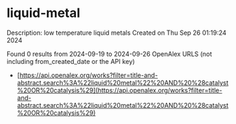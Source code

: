 # liquid-metal
Description: low temperature liquid metals
Created on Thu Sep 26 01:19:24 2024

Found 0 results from 2024-09-19 to 2024-09-26
OpenAlex URLS (not including from_created_date or the API key)
- [https://api.openalex.org/works?filter=title-and-abstract.search%3A%22liquid%20metal%22%20AND%20%28catalyst%20OR%20catalysis%29](https://api.openalex.org/works?filter=title-and-abstract.search%3A%22liquid%20metal%22%20AND%20%28catalyst%20OR%20catalysis%29)

